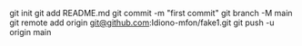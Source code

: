 git init
git add README.md
git commit -m "first commit"
git branch -M main
git remote add origin git@github.com:Idiono-mfon/fake1.git
git push -u origin main

